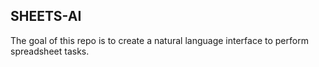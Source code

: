## SHEETS-AI

The goal of this repo is to create a natural language interface to perform spreadsheet tasks.